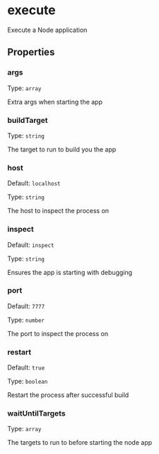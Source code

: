 # execute

Execute a Node application

## Properties

### args

Type: `array`

Extra args when starting the app

### buildTarget

Type: `string`

The target to run to build you the app

### host

Default: `localhost`

Type: `string`

The host to inspect the process on

### inspect

Default: `inspect`

Type: `string`

Ensures the app is starting with debugging

### port

Default: `7777`

Type: `number`

The port to inspect the process on

### restart

Default: `true`

Type: `boolean`

Restart the process after successful build

### waitUntilTargets

Type: `array`

The targets to run to before starting the node app
